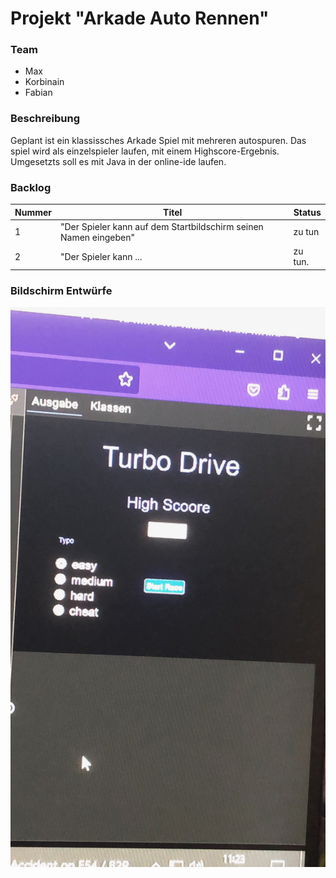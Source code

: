 # Projekt "Arkade Auto Rennen"

### Team

- Max
- Korbinain 
- Fabian

### Beschreibung
Geplant ist ein klassissches Arkade Spiel mit mehreren autospuren.
Das spiel wird als einzelspieler laufen, mit einem Highscore-Ergebnis. Umgesetzts soll es mit Java in der online-ide laufen.



### Backlog

| Nummer      | Titel                 | Status     |
| ----------- | --------------------- | -----------|
| 1           | "Der Spieler kann auf dem Startbildschirm seinen Namen eingeben"| zu tun     |
| 2           | "Der Spieler kann ... | zu tun.    |


### Bildschirm Entwürfe

![Start Screen](start-screen-first-draft.jpeg)
